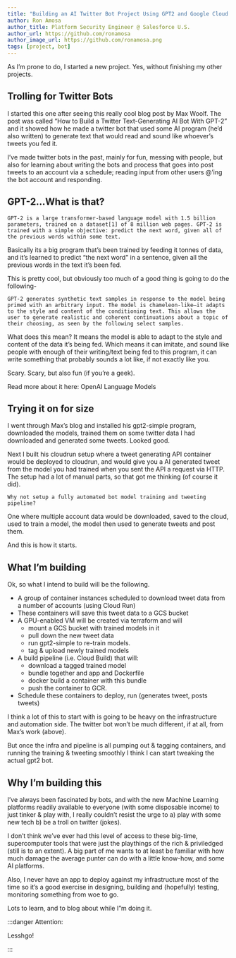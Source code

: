 ```yaml
---
title: "Building an AI Twitter Bot Project Using GPT2 and Google Cloud."
author: Ron Amosa
author_title: Platform Security Engineer @ Salesforce U.S.
author_url: https://github.com/ronamosa
author_image_url: https://github.com/ronamosa.png
tags: [project, bot]
---
```


As I’m prone to do, I started a new project. Yes, without finishing my other projects.

<!--truncate-->

## Trolling for Twitter Bots

I started this one after seeing this really cool blog post by Max Woolf. The post was called “How to Build a Twitter Text-Generating AI Bot With GPT-2” and it showed how he made a twitter bot that used some AI program (he’d also written) to generate text that would read and sound like whoever’s tweets you fed it.

I’ve made twitter bots in the past, mainly for fun, messing with people, but also for learning about writing the bots and process that goes into post tweets to an account via a schedule; reading input from other users @’ing the bot account and responding.

## GPT-2…What is that?

    GPT-2 is a large transformer-based language model with 1.5 billion parameters, trained on a dataset[1] of 8 million web pages. GPT-2 is trained with a simple objective: predict the next word, given all of the previous words within some text.

Basically its a big program that’s been trained by feeding it tonnes of data, and it’s learned to predict “the next word” in a sentence, given all the previous words in the text it’s been fed.

This is pretty cool, but obviously too much of a good thing is going to do the following-

    GPT-2 generates synthetic text samples in response to the model being primed with an arbitrary input. The model is chameleon-like—it adapts to the style and content of the conditioning text. This allows the user to generate realistic and coherent continuations about a topic of their choosing, as seen by the following select samples.

What does this mean? It means the model is able to adapt to the style and content of the data it’s being fed. Which means it can imitate, and sound like people with enough of their writing/text being fed to this program, it can write something that probably sounds a lot like, if not exactly like you.

Scary. Scary, but also fun (if you’re a geek).

Read more about it here: OpenAI Language Models

## Trying it on for size

I went through Max’s blog and installed his gpt2-simple program, downloaded the models, trained them on some twitter data I had downloaded and generated some tweets. Looked good.

Next I built his cloudrun setup where a tweet generating API container would be deployed to cloudrun, and would give you a AI generated tweet from the model you had trained when you sent the API a request via HTTP. The setup had a lot of manual parts, so that got me thinking (of course it did).

    Why not setup a fully automated bot model training and tweeting pipeline?

One where multiple account data would be downloaded, saved to the cloud, used to train a model, the model then used to generate tweets and post them.

And this is how it starts.

## What I’m building

Ok, so what I intend to build will be the following.

* A group of container instances scheduled to download tweet data from a number of accounts (using Cloud Run)
* These containers will save this tweet data to a GCS bucket
* A GPU-enabled VM will be created via terraform and will
  * mount a GCS bucket with trained models in it
  * pull down the new tweet data
  * run gpt2-simple to re-train models.
  * tag & upload newly trained models
* A build pipeline (i.e. Cloud Build) that will:
  * download a tagged trained model
  * bundle together and app and Dockerfile
  * docker build a container with this bundle
  * push the container to GCR.
* Schedule these containers to deploy, run (generates tweet, posts tweets)

I think a lot of this to start with is going to be heavy on the infrastructure and automation side. The twitter bot won’t be much different, if at all, from Max’s work (above).

But once the infra and pipeline is all pumping out & tagging containers, and running the training & tweeting smoothly I think I can start tweaking the actual gpt2 bot.

## Why I’m building this

I’ve always been fascinated by bots, and with the new Machine Learning platforms readily available to everyone (with some disposable income) to just tinker & play with, I really couldn’t resist the urge to a) play with some new tech b) be a troll on twitter (jokes).

I don’t think we’ve ever had this level of access to these big-time, supercomputer tools that were just the playthings of the rich & priviledged (still is to an extent). A big part of me wants to at least be familiar with how much damage the average punter can do with a little know-how, and some AI platforms.

Also, I never have an app to deploy against my infrastructure most of the time so it’s a good exercise in designing, building and (hopefully) testing, monitoring something from woe to go.

Lots to learn, and to blog about while I”m doing it.

:::danger Attention:

Lesshgo!

:::
